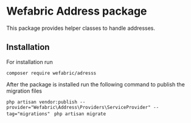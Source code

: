 # Wefabric Address package

This package provides helper classes to handle addresses. 


## Installation
For installation run

```composer require wefabric/adresss```

After the package is installed run the following command to publish the migration files

```php artisan vendor:publish --provider="Wefabric\Address\Providers\ServiceProvider" --tag="migrations" ```
```php artisan migrate```
